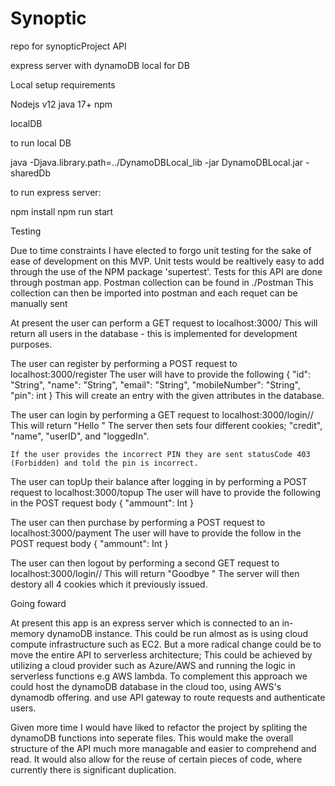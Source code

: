 # Synoptic
repo for synopticProject API


express server with dynamoDB local for DB 

Local setup requirements

Nodejs v12
java 17+
npm

localDB 

to run local DB 

java -Djava.library.path=../DynamoDBLocal_lib -jar DynamoDBLocal.jar -sharedDb


to run express server:

npm install
npm run start

Testing

Due to time constraints I have elected to forgo unit testing for the sake of ease of development on this MVP.
Unit tests would be realtively easy to add through the use of the NPM package 'supertest'. 
Tests for this API are done through postman app. 
Postman collection can be found in ./Postman
This collection can then be imported into postman and each requet can be manually sent


At present the user can perform a GET request to localhost:3000/ 
    This will return all users in the database - this is implemented for development purposes.

The user can register by performing a POST request to localhost:3000/register
    The user will have to provide the following
 {
    "id": "String",
    "name": "String",
    "email": "String",
    "mobileNumber": "String",
    "pin": int
}
    This will create an entry with the given attributes in the database.

The user can login by performing a GET request to localhost:3000/login/<UserID>/<UserPIN>
    This will return "Hello <name>"
    The server then sets four different cookies; "credit", "name", "userID", and "loggedIn".

    If the user provides the incorrect PIN they are sent statusCode 403 (Forbidden) and told the pin is incorrect. 

The user can topUp their balance after logging in by performing a POST request to localhost:3000/topup
    The user will have to provide the following in the POST request body 
    {
        "ammount": Int
    }

The user can then purchase by performing a POST request to localhost:3000/payment
    The user will have to provide the follow in the POST request body
    {
        "ammount": Int
    }

The user can then logout by performing a second GET request to localhost:3000/login/<UserID>/<UserPIN>
    This will return "Goodbye <name>"
    The server will then destory all 4 cookies which it previously issued.

Going foward 

 At present this app is an express server which is connected to an in-memory dynamoDB instance. 
 This could be run almost as is using cloud compute infrastructure such as EC2.
 But a more radical change could be to move the entire API to serverless architecture;
    This could be achieved by utilizing a cloud provider such as Azure/AWS and running the logic in serverless functions e.g AWS lambda.
    To complement this approach we could host the dynamoDB database in the cloud too, using AWS's dynamodb offering.
    and use API gateway to route requests and authenticate users. 

Given more time I would have liked to refactor the project by spliting the dynamoDB functions into seperate files. This would make the overall structure of the API much more managable and easier to comprehend and read. 
It would also allow for the reuse of certain pieces of code, where currently there is significant duplication.

